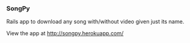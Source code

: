 ### SongPy

Rails app to download any song with/without video given just its name.

View the app at http://songpy.herokuapp.com/
